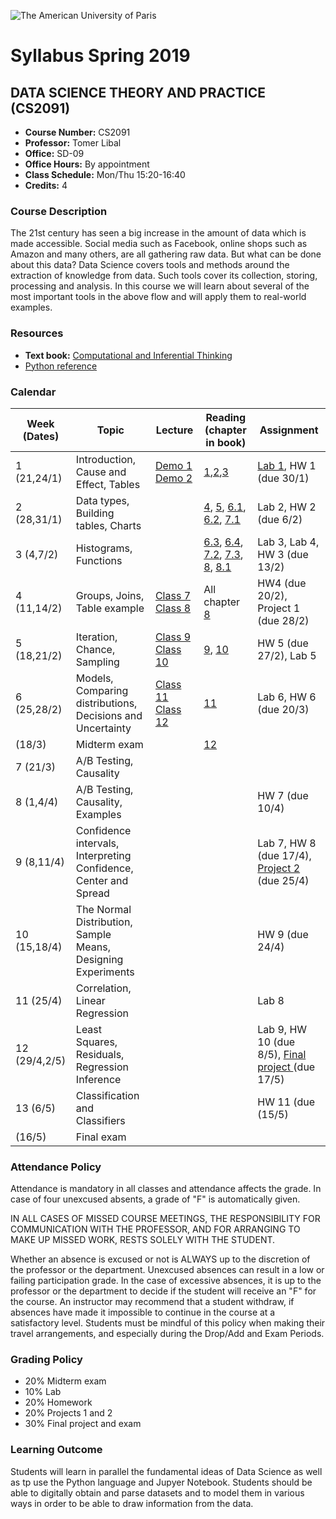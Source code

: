 ![The American University of Paris](https://upload.wikimedia.org/wikipedia/en/4/4c/American_University_of_Paris.png)
# Syllabus Spring 2019
## DATA SCIENCE THEORY AND PRACTICE (CS2091)

* **Course Number:** CS2091
* **Professor:** Tomer Libal
* **Office:** SD-09
* **Office Hours:** By appointment
* **Class Schedule:** Mon/Thu 15:20-16:40
* **Credits:** 4

### Course Description
The 21st century has seen a big increase in the amount of data which is
made accessible. Social media such as
Facebook, online shops such as Amazon and many others, are all gathering
raw data. But what can be done about
this data?
Data Science covers tools and methods around the extraction of knowledge
from data. Such tools cover its
collection, storing, processing and analysis. In this course we will
learn about several of the most important tools in
the above flow and will apply them to real-world examples.

### Resources

* **Text book:** [Computational and Inferential Thinking](https://aup-cs2091.github.io/textbook/)
* [Python
  reference](https://aup-cs2091.github.io/Syllabus/reference.html)

### Calendar

| Week (Dates)  | Topic   | Lecture  | Reading (chapter in book)  | Assignment  |
|---|---|---|---|---|
| 1 (21,24/1)  | Introduction, Cause and Effect, Tables  | [Demo 1](https://jhub.aup.edu/hub/user-redirect/git-pull?repo=https%3A%2F%2Fgithub.com%2FAUP-CS2091%2Fclass&urlpath=notebooks%2Fclass%2Fweek1%2Flec01.ipynb) [Demo 2](https://jhub.aup.edu/hub/user-redirect/git-pull?repo=https%3A%2F%2Fgithub.com%2FAUP-CS2091%2Fclass&urlpath=notebooks%2Fclass%2Fweek1%2Flec02.ipynb)| [1](https://aup-cs2091.github.io/textbook/chapters/01/what-is-data-science),[2](https://aup-cs2091.github.io/textbook/chapters/02/causality-and-experiments),[3](https://aup-cs2091.github.io/textbook/chapters/03/programming-in-python)  | [Lab 1](https://jhub.aup.edu/hub/user-redirect/git-pull?repo=https%3A%2F%2Fgithub.com%2FAUP-CS2091%2Fclass&urlpath=notebooks%2Fclass%2Fweek1%2Flab01%2Flab01.ipynb), HW 1 (due 30/1)  |
| 2 (28,31/1)  | Data types, Building tables, Charts  |   | [4](https://aup-cs2091.github.io/textbook/chapters/04/Data_Types), [5](https://aup-cs2091.github.io/textbook/chapters/05/Sequences), [6.1](https://aup-cs2091.github.io/textbook/chapters/06/1/Sorting_Rows), [6.2](https://aup-cs2091.github.io/textbook/chapters/06/2/Selecting_Rows), [7.1](https://aup-cs2091.github.io/textbook/chapters/07/1/Visualizing_Categorical_Distributions)  | Lab 2, HW 2 (due 6/2)  |
| 3 (4,7/2)  | Histograms, Functions |   | [6.3](https://aup-cs2091.github.io/textbook/chapters/06/3/Example_Trends_in_the_Population_of_the_United_States), [6.4](https://aup-cs2091.github.io/textbook/chapters/06/4/Example_Gender_Ratio_in_the_US_Population), [7.2](https://aup-cs2091.github.io/textbook/chapters/07/2/Visualizing_Numerical_Distributions), [7.3](https://aup-cs2091.github.io/textbook/chapters/07/3/Overlaid_Graphs), [8](https://aup-cs2091.github.io/textbook/chapters/08/Functions_and_Tables), [8.1](https://aup-cs2091.github.io/textbook/chapters/08/1/Applying_a_Function_to_a_Column) | Lab 3, Lab 4, HW 3 (due 13/2)  |
| 4 (11,14/2)  | Groups, Joins, Table example  | [Class 7](https://jhub.aup.edu/hub/user-redirect/git-pull?repo=https%3A%2F%2Fgithub.com%2FAUP-CS2091%2Fclass&urlpath=notebooks%2Fclass%2Fweek4%2Fclass7.ipynb) [Class 8](https://jhub.aup.edu/hub/user-redirect/git-pull?repo=https%3A%2F%2Fgithub.com%2FAUP-CS2091%2Fclass&urlpath=notebooks%2Fclass%2Fweek4%2Fclass8.ipynb)| All chapter [8](https://aup-cs2091.github.io/textbook/chapters/08/Functions_and_Tables)  |  HW4 (due 20/2), Project 1 (due 28/2) |
| 5 (18,21/2)  | Iteration, Chance, Sampling  | [Class 9](https://jhub.aup.edu/hub/user-redirect/git-pull?repo=https%3A%2F%2Fgithub.com%2FAUP-CS2091%2Fclass&urlpath=notebooks%2Fclass%2Fweek5%2Fclass9.ipynb) [Class 10](https://jhub.aup.edu/hub/user-redirect/git-pull?repo=https%3A%2F%2Fgithub.com%2FAUP-CS2091%2Fclass&urlpath=notebooks%2Fclass%2Fweek5%2Fclass10.ipynb) | [9](https://aup-cs2091.github.io/textbook/chapters/09/Randomness), [10](https://aup-cs2091.github.io/textbook/chapters/10/Sampling_and_Empirical_Distributions) | HW 5 (due 27/2), Lab 5  |
| 6 (25,28/2)  | Models, Comparing distributions, Decisions and Uncertainty | [Class 11](https://jhub.aup.edu/hub/user-redirect/git-pull?repo=https%3A%2F%2Fgithub.com%2FAUP-CS2091%2Fclass&urlpath=notebooks%2Fclass%2Fweek6%2Fclass11.ipynb) [Class 12](https://jhub.aup.edu/hub/user-redirect/git-pull?repo=https%3A%2F%2Fgithub.com%2FAUP-CS2091%2Fclass&urlpath=notebooks%2Fclass%2Fweek6%2Fclass12.ipynb) | [11](https://aup-cs2091.github.io/textbook/chapters/11/Testing_Hypotheses)  | Lab 6, HW 6 (due 20/3)  |
| (18/3)  | Midterm exam  |   |  [12](https://aup-cs2091.github.io/textbook/chapters/12/Comparing_Two_Samples) |   |
| 7 (21/3)  | A/B Testing, Causality  |   |  | |
| 8 (1,4/4)  | A/B Testing, Causality, Examples  |   |  | HW 7 (due 10/4) |
| 9 (8,11/4)  | Confidence intervals, Interpreting Confidence, Center and Spread  |   |  | Lab 7, HW 8 (due 17/4), [Project 2]() (due 25/4)  |
| 10 (15,18/4)  | The Normal Distribution, Sample Means, Designing Experiments  |   |   | HW 9 (due 24/4)  |
| 11 (25/4)  | Correlation, Linear Regression  |   |  | Lab 8  |
| 12 (29/4,2/5)  | Least Squares, Residuals, Regression Inference  |   |  | Lab 9, HW 10 (due 8/5), [Final project ]() (due 17/5)  |
| 13 (6/5)  | Classification and Classifiers  |   |  | HW 11 (due (15/5) |
| (16/5)  | Final exam  |   |   |   |

### Attendance Policy
Attendance is mandatory in all classes and attendance affects the grade. In case of four unexcused absents, a grade of "F" is automatically given.


IN ALL CASES OF MISSED COURSE MEETINGS, THE RESPONSIBILITY FOR
COMMUNICATION WITH THE PROFESSOR, AND FOR ARRANGING TO MAKE UP MISSED
WORK, RESTS SOLELY WITH THE STUDENT.

Whether an absence is excused or not is ALWAYS up to the discretion of
the professor or the department. Unexcused absences can result in a low
or failing participation grade. In the case of excessive absences, it is
up to the professor or the department to decide if the student will
receive an "F" for the course. An instructor may recommend that a
student withdraw, if absences have made it impossible to continue in the
course at a satisfactory level.
Students must be mindful of this policy when making their travel
arrangements, and especially during the Drop/Add and Exam Periods.

### Grading Policy
* 20% Midterm exam
* 10% Lab
* 20% Homework
* 20% Projects 1 and 2
* 30% Final project and exam

### Learning Outcome
Students will learn in parallel the fundamental ideas of Data Science as
well as tp use the Python language and Jupyer Notebook.
Students should be able to digitally obtain and parse
datasets and to model them in various ways in
order to be able to draw information from the data.
